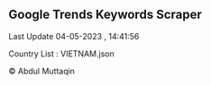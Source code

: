

## Google Trends Keywords Scraper 
 
Last Update 04-05-2023 , 14:41:56

Country List :
VIETNAM.json



© Abdul Muttaqin 
